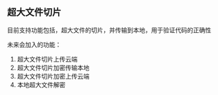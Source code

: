 ## 超大文件切片

目前支持功能包括，超大文件的切片，并传输到本地，用于验证代码的正确性

未来会加入的功能：

1. 超大文件切片上传云端
2. 超大文件切片加密传输本地
3. 超大文件切片加密上传云端
4. 本地超大文件解密
